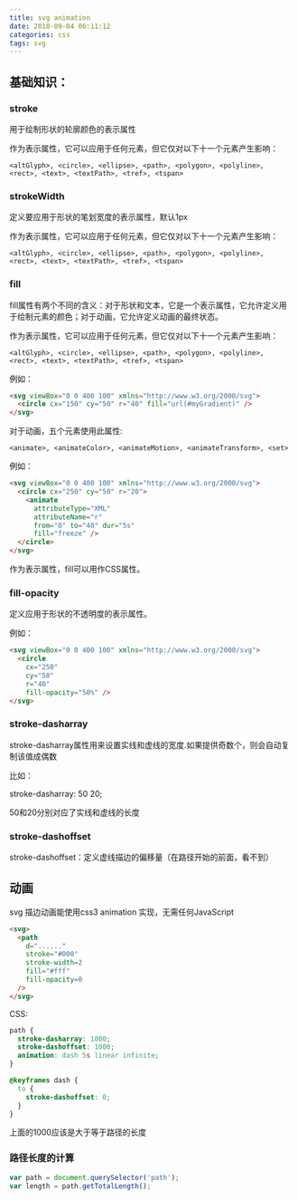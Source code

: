 ```yaml
---
title: svg animation
date: 2018-09-04 06:11:12
categories: css
tags: svg
---
```


## 基础知识：

### stroke

用于绘制形状的轮廓颜色的表示属性


作为表示属性，它可以应用于任何元素，但它仅对以下十一个元素产生影响：

    <altGlyph>, <circle>, <ellipse>, <path>, <polygon>, <polyline>, <rect>, <text>, <textPath>, <tref>, <tspan>


### strokeWidth

定义要应用于形状的笔划宽度的表示属性，默认1px

作为表示属性，它可以应用于任何元素，但它仅对以下十一个元素产生影响：

    <altGlyph>, <circle>, <ellipse>, <path>, <polygon>, <polyline>, <rect>, <text>, <textPath>, <tref>, <tspan>

### fill

fill属性有两个不同的含义：对于形状和文本，它是一个表示属性，它允许定义用于绘制元素的颜色；对于动画，它允许定义动画的最终状态。

作为表示属性，它可以应用于任何元素，但它仅对以下十一个元素产生影响：

    <altGlyph>, <circle>, <ellipse>, <path>, <polygon>, <polyline>, <rect>, <text>, <textPath>, <tref>, <tspan>

例如：

``` html
<svg viewBox="0 0 400 100" xmlns="http://www.w3.org/2000/svg">
  <circle cx="150" cy="50" r="40" fill="url(#myGradient)" />
</svg> 
```

对于动画，五个元素使用此属性:

    <animate>, <animateColor>, <animateMotion>, <animateTransform>, <set>

例如：

``` html
<svg viewBox="0 0 400 100" xmlns="http://www.w3.org/2000/svg">
  <circle cx="250" cy="50" r="20">
    <animate 
      attributeType="XML"
      attributeName="r"
      from="0" to="40" dur="5s"
      fill="freeze" />
  </circle> 
</svg>   
```

作为表示属性，fill可以用作CSS属性。


### fill-opacity

定义应用于形状的不透明度的表示属性。

例如：

``` html
<svg viewBox="0 0 400 100" xmlns="http://www.w3.org/2000/svg">
  <circle 
    cx="250" 
    cy="50" 
    r="40"
    fill-opacity="50%" />
</svg>  
```

### stroke-dasharray

stroke-dasharray属性用来设置实线和虚线的宽度.如果提供奇数个，则会自动复制该值成偶数

比如： 

stroke-dasharray: 50 20;

50和20分别对应了实线和虚线的长度


### stroke-dashoffset

stroke-dashoffset：定义虚线描边的偏移量（在路径开始的前面，看不到）


## 动画

svg 描边动画能使用css3 animation 实现，无需任何JavaScript

``` html
<svg>
  <path
    d="......"
    stroke="#000"
    stroke-width=2
    fill="#fff"
    fill-opacity=0
  />
</svg>
```

CSS:

``` css
path {
  stroke-dasharray: 1000;
  stroke-dashoffset: 1000;
  animation: dash 5s linear infinite;
}

@keyframes dash {
  to {
    stroke-dashoffset: 0;
  }
}
```

上面的1000应该是大于等于路径的长度


### 路径长度的计算

``` js
var path = document.querySelector('path');
var length = path.getTotalLength();
```    